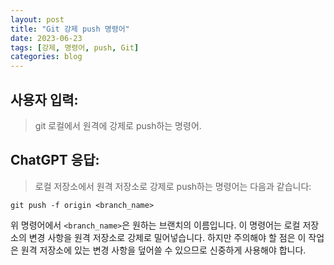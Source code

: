 ```yaml
---
layout: post
title: "Git 강제 push 명령어"
date: 2023-06-23
tags: [강제, 명령어, push, Git]
categories: blog
---
```


## 사용자 입력:
> git 로컬에서 원격에 강제로 push하는 명령어.

## ChatGPT 응답:
> 로컬 저장소에서 원격 저장소로 강제로 push하는 명령어는 다음과 같습니다:

```shell
git push -f origin <branch_name>
```

위 명령어에서 `<branch_name>`은 원하는 브랜치의 이름입니다. 이 명령어는 로컬 저장소의 변경 사항을 원격 저장소로 강제로 밀어넣습니다. 하지만 주의해야 할 점은 이 작업은 원격 저장소에 있는 변경 사항을 덮어쓸 수 있으므로 신중하게 사용해야 합니다.

